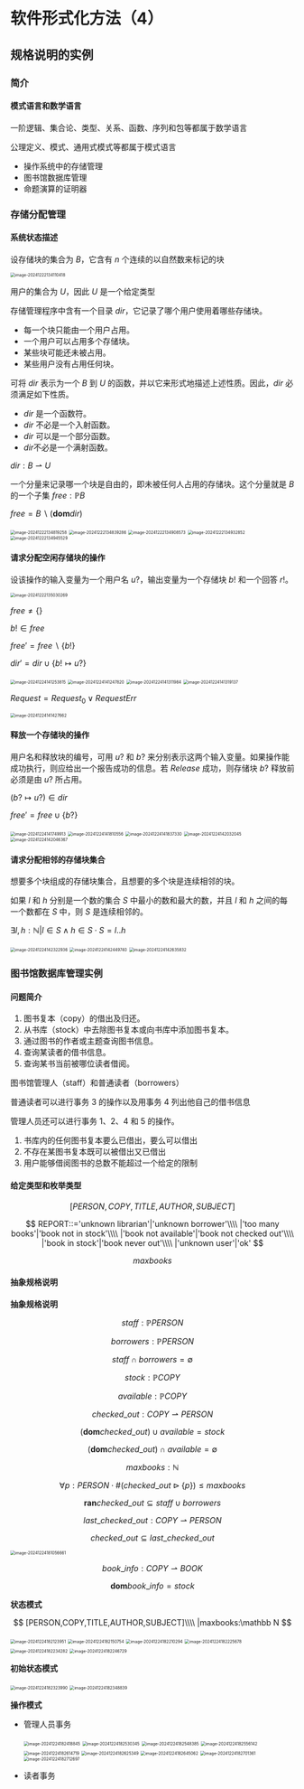 # 软件形式化方法（4）

## 规格说明的实例

### 简介

#### 模式语言和数学语言

一阶逻辑、集合论、类型、关系、函数、序列和包等都属于数学语言

公理定义、模式、通用式模式等都属于模式语言

- 操作系统中的存储管理
- 图书馆数据库管理
- 命题演算的证明器

### 存储分配管理

#### 系统状态描述

设存储块的集合为 $B$，它含有 $n$ 个连续的以自然数来标记的块

<img src="http://public.file.lvshuhuai.cn/images\image-20241222134110418.png" alt="image-20241222134110418" style="zoom:50%;" />

用户的集合为 $U$，因此 $U$ 是一个给定类型

存储管理程序中含有一个目录 $dir$​，它记录了哪个用户使用着哪些存储块。

- 每一个块只能由一个用户占用。
- 一个用户可以占用多个存储块。
- 某些块可能还未被占用。
- 某些用户没有占用任何块。

可将 $dir$ 表示为一个 $B$ 到 $U$ 的函数，并以它来形式地描述上述性质。因此，$dir$ 必须满足如下性质。

- $dir$ 是一个函数符。
- $dir$ 不必是一个入射函数。
- $dir$ 可以是一个部分函数。
- $dir$​ 不必是一个满射函数。

$dir:B\rightharpoonup  U$​

一个分量来记录哪一个块是自由的，即未被任何人占用的存储块。这个分量就是 $B$ 的一个子集 $free:\mathbb P B$

$free=B\backslash(\mathbf{dom}dir)$

<img src="http://public.file.lvshuhuai.cn/images\image-20241222134819258.png" alt="image-20241222134819258" style="zoom:50%;" />

<img src="http://public.file.lvshuhuai.cn/images\image-20241222134839286.png" alt="image-20241222134839286" style="zoom:50%;" />

<img src="http://public.file.lvshuhuai.cn/images\image-20241222134908573.png" alt="image-20241222134908573" style="zoom:50%;" />

<img src="http://public.file.lvshuhuai.cn/images\image-20241222134932852.png" alt="image-20241222134932852" style="zoom:50%;" />

<img src="http://public.file.lvshuhuai.cn/images\image-20241222134945529.png" alt="image-20241222134945529" style="zoom:50%;" />

#### 请求分配空闲存储块的操作

设该操作的输入变量为一个用户名 $u?$，输出变量为一个存储块 $b!$ 和一个回答 $r!$。

<img src="http://public.file.lvshuhuai.cn/images\image-20241222135030269.png" alt="image-20241222135030269" style="zoom:50%;" />

$free\ne \lbrace\rbrace$

$b!\in free$

$free'=free\backslash\lbrace b!\rbrace$

$dir'=dir\cup \lbrace b!\mapsto u?\rbrace$​

<img src="http://public.file.lvshuhuai.cn/images\image-20241224141253815.png" alt="image-20241224141253815" style="zoom:50%;" />

<img src="http://public.file.lvshuhuai.cn/images\image-20241224141247820.png" alt="image-20241224141247820" style="zoom:50%;" />

<img src="http://public.file.lvshuhuai.cn/images\image-20241224141311984.png" alt="image-20241224141311984" style="zoom:50%;" />

<img src="http://public.file.lvshuhuai.cn/images\image-20241224141319137.png" alt="image-20241224141319137" style="zoom:50%;" />

$Request=Request_0\lor RequestErr$

<img src="http://public.file.lvshuhuai.cn/images\image-20241224141427662.png" alt="image-20241224141427662" style="zoom:50%;" />

#### 释放一个存储块的操作

用户名和释放块的编号，可用 $u?$ 和 $b?$ 来分别表示这两个输入变量。如果操作能成功执行，则应给出一个报告成功的信息。若 $Release$ 成功，则存储块 $b?$ 释放前必须是由 $u?$ 所占用。

$(b?\mapsto u?)\in dir$

$free'=free\cup\lbrace b?\rbrace$

<img src="http://public.file.lvshuhuai.cn/images\image-20241224141749913.png" alt="image-20241224141749913" style="zoom:50%;" />

<img src="http://public.file.lvshuhuai.cn/images\image-20241224141810556.png" alt="image-20241224141810556" style="zoom:50%;" />

<img src="http://public.file.lvshuhuai.cn/images\image-20241224141837330.png" alt="image-20241224141837330" style="zoom:50%;" />

<img src="http://public.file.lvshuhuai.cn/images\image-20241224142032045.png" alt="image-20241224142032045" style="zoom:50%;" />

<img src="http://public.file.lvshuhuai.cn/images\image-20241224142046367.png" alt="image-20241224142046367" style="zoom:50%;" />

#### 请求分配相邻的存储块集合

想要多个块组成的存储块集合，且想要的多个块是连续相邻的块。

如果 $l$ 和 $h$ 分别是一个数的集合 $S$ 中最小的数和最大的数，并且 $l$ 和 $h$ 之间的每一个数都在 $S$ 中，则 $S$ 是连续相邻的。

$\exists l,h:\mathbb N|l\in S\land h\in S\cdot S=l..h$​

<img src="http://public.file.lvshuhuai.cn/images\image-20241224142322936.png" alt="image-20241224142322936" style="zoom:50%;" />

<img src="http://public.file.lvshuhuai.cn/images\image-20241224142449740.png" alt="image-20241224142449740" style="zoom:50%;" />

<img src="http://public.file.lvshuhuai.cn/images\image-20241224142635832.png" alt="image-20241224142635832" style="zoom:50%;" />

### 图书馆数据库管理实例

#### 问题简介

1. 图书复本（copy）的借出及归还。
2. 从书库（stock）中去除图书复本或向书库中添加图书复本。
3. 通过图书的作者或主题查询图书信息。
4. 查询某读者的借书信息。
5. 查询某书当前被哪位读者借阅。

图书馆管理人（staff）和普通读者（borrowers）

普通读者可以进行事务 3 的操作以及用事务 4 列出他自己的借书信息

管理人员还可以进行事务 1、2、4 和 5 的操作。

1. 书库内的任何图书复本要么已借出，要么可以借出
2. 不存在某图书复本既可以被借出又已借出
3. 用户能够借阅图书的总数不能超过一个给定的限制

#### 给定类型和枚举类型

$$
[PERSON,COPY,TITLE,AUTHOR,SUBJECT]
$$

$$
REPORT::='unknown librarian'|'unknown borrower'\\\\
|'too many books'|'book not in stock'\\\\
|'book not available'|'book not checked out'\\\\
|'book in stock'|'book never out'\\\\
|'unknown user'|'ok'
$$

$$
maxbooks
$$
#### 抽象规格说明

**抽象规格说明**

$$
staff:\mathbb P PERSON
$$

$$
borrowers:\mathbb P PERSON
$$

$$
staff\cap borrowers=\emptyset
$$

$$
stock:\mathbb P COPY
$$

$$
available:\mathbb P COPY
$$

$$
checked\_out:COPY\rightharpoonup PERSON
$$

$$
(\mathbf{dom}checked\_out)\cup available=stock
$$

$$
(\mathbf{dom}checked\_out)\cap available=\emptyset
$$

$$
maxbooks:\mathbb N
$$

$$
\forall p:PERSON\cdot \text{\#}(checked\_out\triangleright\lbrace p\rbrace)\le maxbooks
$$

$$
\mathbf{ran} checked\_out\subseteq staff\cup borrowers
$$

$$
last\_checked\_out:COPY\rightharpoonup PERSON
$$

$$
checked\_out\subseteq last\_checked\_out
$$

<img src="http://public.file.lvshuhuai.cn/images\image-20241224181056661.png" alt="image-20241224181056661" style="zoom:50%;" />

$$
book\_info:COPY\rightharpoonup BOOK
$$

$$
\mathbf{dom} book\_info=stock
$$

**状态模式**

$$
[PERSON,COPY,TITLE,AUTHOR,SUBJECT]\\\\
|maxbooks:\mathbb N
$$

<img src="http://public.file.lvshuhuai.cn/images\image-20241224182123951.png" alt="image-20241224182123951" style="zoom:50%;" />

<img src="http://public.file.lvshuhuai.cn/images\image-20241224182150754.png" alt="image-20241224182150754" style="zoom:50%;" />

<img src="http://public.file.lvshuhuai.cn/images\image-20241224182210294.png" alt="image-20241224182210294" style="zoom:50%;" />

<img src="http://public.file.lvshuhuai.cn/images\image-20241224182225678.png" alt="image-20241224182225678" style="zoom:50%;" />

<img src="http://public.file.lvshuhuai.cn/images\image-20241224182234282.png" alt="image-20241224182234282" style="zoom:50%;" />

<img src="http://public.file.lvshuhuai.cn/images\image-20241224182246729.png" alt="image-20241224182246729" style="zoom:50%;" />

**初始状态模式**

<img src="http://public.file.lvshuhuai.cn/images\image-20241224182323990.png" alt="image-20241224182323990" style="zoom:50%;" />

<img src="http://public.file.lvshuhuai.cn/images\image-20241224182348839.png" alt="image-20241224182348839" style="zoom:50%;" />

**操作模式**

- 管理人员事务

    <img src="http://public.file.lvshuhuai.cn/images\image-20241224182418845.png" alt="image-20241224182418845" style="zoom:50%;" />

    <img src="http://public.file.lvshuhuai.cn/images\image-20241224182530345.png" alt="image-20241224182530345" style="zoom:50%;" />

    <img src="http://public.file.lvshuhuai.cn/images\image-20241224182548385.png" alt="image-20241224182548385" style="zoom:50%;" />

    <img src="http://public.file.lvshuhuai.cn/images\image-20241224182556142.png" alt="image-20241224182556142" style="zoom:50%;" />

    <img src="http://public.file.lvshuhuai.cn/images\image-20241224182614719.png" alt="image-20241224182614719" style="zoom:50%;" />

    <img src="http://public.file.lvshuhuai.cn/images\image-20241224182625349.png" alt="image-20241224182625349" style="zoom:50%;" />

    <img src="http://public.file.lvshuhuai.cn/images\image-20241224182645062.png" alt="image-20241224182645062" style="zoom:50%;" />

    <img src="http://public.file.lvshuhuai.cn/images\image-20241224182701361.png" alt="image-20241224182701361" style="zoom:50%;" />

    <img src="http://public.file.lvshuhuai.cn/images\image-20241224182712697.png" alt="image-20241224182712697" style="zoom:50%;" />

- 读者事务
